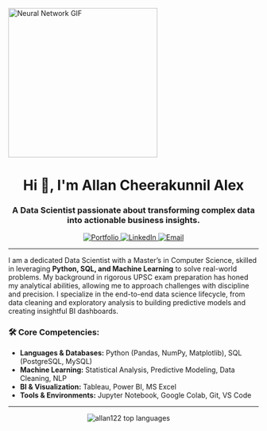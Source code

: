 <a href="https://allan-alex-ds-portfolio.vercel.app/" target="_blank"><img src="https://64.media.tumblr.com/18290f3c5b5424584281313e5519d443/tumblr_p1i155A0s71w365gso1_1280.gif" alt="Neural Network GIF" width="300"></a>

<h1 align="center">Hi 👋, I'm Allan Cheerakunnil Alex</h1>
<h3 align="center">A Data Scientist passionate about transforming complex data into actionable business insights.</h3>

<p align="center">
  <a href="https://allan-alex-ds-portfolio.vercel.app/" target="_blank">
    <img src="https://img.shields.io/badge/View_My_Portfolio-000000?style=for-the-badge&logo=Vercel&logoColor=white" alt="Portfolio"/>
  </a>
  <a href="https://www.linkedin.com/in/allan-c-alex/" target="_blank">
    <img src="https://img.shields.io/badge/LinkedIn-0077B5?style=for-the-badge&logo=linkedin&logoColor=white" alt="LinkedIn"/>
  </a>
   <a href="mailto:allanalex143@gmail.com">
    <img src="https://img.shields.io/badge/Email_Me-D14836?style=for-the-badge&logo=gmail&logoColor=white" alt="Email"/>
  </a>
</p>

---

I am a dedicated Data Scientist with a Master’s in Computer Science, skilled in leveraging **Python, SQL, and Machine Learning** to solve real-world problems. My background in rigorous UPSC exam preparation has honed my analytical abilities, allowing me to approach challenges with discipline and precision. I specialize in the end-to-end data science lifecycle, from data cleaning and exploratory analysis to building predictive models and creating insightful BI dashboards.

### 🛠️ Core Competencies:
-   **Languages & Databases:** Python (Pandas, NumPy, Matplotlib), SQL (PostgreSQL, MySQL)
-   **Machine Learning:** Statistical Analysis, Predictive Modeling, Data Cleaning, NLP
-   **BI & Visualization:** Tableau, Power BI, MS Excel
-   **Tools & Environments:** Jupyter Notebook, Google Colab, Git, VS Code

---

<p align="center">
  <img src="https://github-readme-stats.vercel.app/api/top-langs?username=allan122&show_icons=true&locale=en&layout=compact&theme=dark" alt="allan122 top languages" />
  &nbsp;&nbsp;&nbsp;&nbsp;
  <!-- <img src="https://github-readme-streak-stats.herokuapp.com/?user=allan122&theme=dark" alt="allan122 github streak" /> -->
</p>
